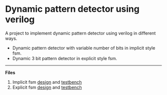 # Dynamic pattern detector using verilog
A project to implement dynamic pattern detector using verilog in different ways.
- Dynamic pattern detector with variable number of bits in implicit style fsm.
- Dynamic 3 bit pattern detector in explicit style fsm.

---
**Files**
1. Implicit fsm [design](dynamic_pattern_imp.v) and [testbench](tb_dynamic_pattern_imp.v)
2. Explicit fsm [design](dynamic_pattern_exp.v) and [testbench](tb_dynamic_pattern_exp.v)
